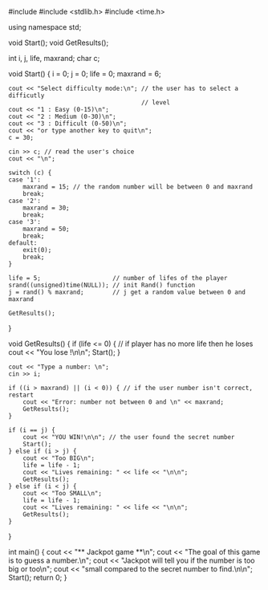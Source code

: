#include <iostream>
#include <stdlib.h>
#include <time.h>

using namespace std;

void Start();
void GetResults();

int i, j, life, maxrand;
char c;

void Start() {
	i = 0;
	j = 0;
	life = 0;
	maxrand = 6;

	cout << "Select difficulty mode:\n"; // the user has to select a difficutly
										 // level
	cout << "1 : Easy (0-15)\n";
	cout << "2 : Medium (0-30)\n";
	cout << "3 : Difficult (0-50)\n";
	cout << "or type another key to quit\n";
	c = 30;

	cin >> c; // read the user's choice
	cout << "\n";

	switch (c) {
	case '1':
		maxrand = 15; // the random number will be between 0 and maxrand
		break;
	case '2':
		maxrand = 30;
		break;
	case '3':
		maxrand = 50;
		break;
	default:
		exit(0);
		break;
	}

	life = 5;					 // number of lifes of the player
	srand((unsigned)time(NULL)); // init Rand() function
	j = rand() % maxrand;		 // j get a random value between 0 and maxrand

	GetResults();
}

void GetResults() {
	if (life <= 0) { // if player has no more life then he loses
		cout << "You lose !\n\n";
		Start();
	}

	cout << "Type a number: \n";
	cin >> i;

	if ((i > maxrand) || (i < 0)) { // if the user number isn't correct, restart
		cout << "Error: number not between 0 and \n" << maxrand;
		GetResults();
	}

	if (i == j) {
		cout << "YOU WIN!\n\n"; // the user found the secret number
		Start();
	} else if (i > j) {
		cout << "Too BIG\n";
		life = life - 1;
		cout << "Lives remaining: " << life << "\n\n";
		GetResults();
	} else if (i < j) {
		cout << "Too SMALL\n";
		life = life - 1;
		cout << "Lives remaining: " << life << "\n\n";
		GetResults();
	}
}

int main() {
	cout << "** Jackpot game **\n";
	cout << "The goal of this game is to guess a number.\n";
	cout << "Jackpot will tell you if the number is too big or too\n";
	cout << "small compared to the secret number to find.\n\n";
	Start();
	return 0;
}
